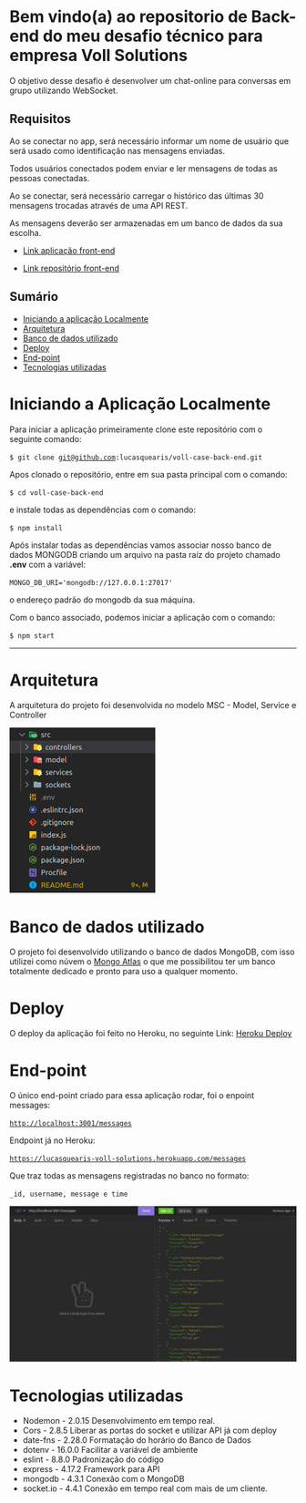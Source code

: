 # Bem vindo(a) ao repositorio de Back-end do meu desafio técnico para empresa Voll Solutions

O objetivo desse desafio é desenvolver um chat-online para conversas em grupo utilizando WebSocket.

## Requisitos

Ao se conectar no app, será necessário informar um nome de usuário que será usado como identificação nas mensagens enviadas.

Todos usuários conectados podem enviar e ler mensagens de todas as pessoas conectadas.

Ao se conectar, será necessário carregar o histórico das últimas 30 mensagens trocadas através de uma API REST.

As mensagens deverão ser armazenadas em um banco de dados da sua escolha.

- [Link aplicação front-end](https://lucasquearis-voll-solutions-case.netlify.app/login)

- [Link repositório front-end](https://github.com/lucasquearis/voll-case-front-end)

## Sumário

- [Iniciando a aplicação Localmente](#initApp)
- [Arquitetura](#architecture)
- [Banco de dados utilizado](#database)
- [Deploy](#deploy)
- [End-point](#end-point)
- [Tecnologias utilizadas](#technologies)

# <a name="initApp"></a> Iniciando a Aplicação Localmente

Para iniciar a aplicação primeiramente clone este repositório com o seguinte comando:

<code>$ git clone git@github.com:lucasquearis/voll-case-back-end.git </code>

Apos clonado o repositório, entre em sua pasta principal com o comando:

<code>$ cd voll-case-back-end</code>

 e instale todas as dependências com o comando:

<code>$ npm install </code>

Após instalar todas as dependências vamos associar nosso banco de dados MONGODB criando um arquivo na pasta raíz do projeto chamado **.env** com a variável:

<code>MONGO_DB_URI='mongodb://127.0.0.1:27017'</code>

o endereço padrão do mongodb da sua máquina.

Com o banco associado, podemos iniciar a aplicação com o comando:

<code>$ npm start</code>

<hr>

# <a name="architecture"></a> Arquitetura

A arquitetura do projeto foi desenvolvida no modelo MSC - Model, Service e Controller

![Arquitetura](/images/arquitetura.png)

# <a name="database"></a> Banco de dados utilizado

O projeto foi desenvolvido utilizando o banco de dados MongoDB, com isso utilizei como núvem o [Mongo Atlas](https://www.mongodb.com/pt-br/cloud) o que me possibilitou ter um banco totalmente dedicado e pronto para uso a qualquer momento.

# <a name="deploy"></a> Deploy

O deploy da aplicação foi feito no Heroku, no seguinte Link:
[Heroku Deploy](https://lucasquearis-voll-solutions.herokuapp.com/)

# <a name="end-point"></a> End-point

O único end-point criado para essa aplicação rodar, foi o enpoint messages:

<code><http://localhost:3001/messages></code>

Endpoint já no Heroku:

<code><https://lucasquearis-voll-solutions.herokuapp.com/messages></code>

Que traz todas as mensagens registradas no banco no formato:

<code>_id, username, message e time</code>

![Mensagens pelo end-point](/images/end-point.png)

# <a name="technologies"></a> Tecnologias utilizadas

- Nodemon - 2.0.15 Desenvolvimento em tempo real.
- Cors - 2.8.5 Liberar as portas do socket e utilizar API já com deploy
- date-fns - 2.28.0 Formatação do horário do Banco de Dados
- dotenv - 16.0.0 Facilitar a variável de ambiente
- eslint - 8.8.0 Padronização do código
- express - 4.17.2 Framework para API
- mongodb - 4.3.1 Conexão com o MongoDB
- socket.io - 4.4.1 Conexão em tempo real com mais de um cliente.

